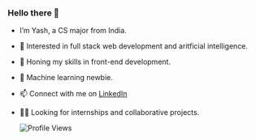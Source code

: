 ### Hello there 👋
- I’m Yash, a CS major from India. 
- 👀 Interested in full stack web development and aritficial intelligence.
- 🌱 Honing my skills in front-end development.
- 🤖 Machine learning newbie.
- 📫 Connect with me on [LinkedIn](https://www.linkedin.com/in/yashty/)
- 🧑‍💻 Looking for internships and collaborative projects.

  ![Profile Views](https://komarev.com/ghpvc/?username=ashdev-7&color=blue)


